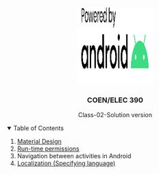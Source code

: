 <p align="center">
  <a href="https://github.com/M12Shehab/Class-02-Students">
    <img src="powered-by-android.svg" alt="Logo" width="180" height="180">
  </a>

  <h3 align="center">COEN/ELEC 390</h3>

  <p align="center">
   Class-02-Solution version
  </p>
</p>


<!-- TABLE OF CONTENTS -->
<details open="open">
  <summary>Table of Contents</summary>
  <ol>
    <li>
      <a href="https://material.io/design">Material Design</a>
    </li>
    <li>
      <a href="https://developer.android.com/reference/android/Manifest.permission">Run-time permissions</a>
    </li>
    <li>
      Navigation between activities in Android
    </li>
    <li>
      <a href="https://developers.google.com/interactive-media-ads/docs/sdks/android/client-side/localization">Localization (Specifying language)</a>
    </li>
  </ol>
</details>




